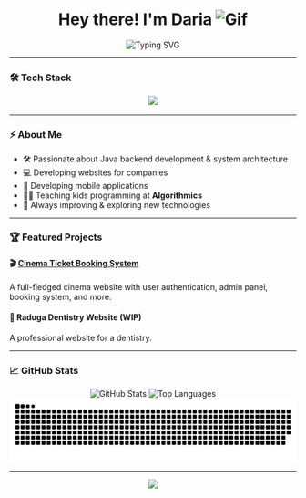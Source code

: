 <h1 align="center">
  Hey there! I'm Daria 
  <img src="https://media2.giphy.com/media/v1.Y2lkPTc5MGI3NjExNGVpd2Y2ZDZ4MThwZ3E4eTE1d2Q0enh3a2l0czdjNG96bWNnMWhzaCZlcD12MV9pbnRlcm5hbF9naWZfYnlfaWQmY3Q9cw/EjEYbM9oZ1fEXrY4Jn/giphy.gif" alt="Gif" width="45"/>
</h1>

<p align="center">
  <img src="https://readme-typing-svg.herokuapp.com?font=Fira+Code&weight=500&size=24&pause=1000&color=FF5733&center=true&vCenter=true&multiline=true&width=800&height=50&lines=Java+Backend+Developer+|+Web+Developer+|+Educator;" alt="Typing SVG" />
</p>

---

### 🛠️ Tech Stack

<p align="center">
  <img src="https://skillicons.dev/icons?i=java,spring,postgres,mysql,androidstudio,kotlin,html,css,js,git,docker" />
</p>

---

### ⚡ About Me

- 🛠️ Passionate about Java backend development & system architecture
- 💻 Developing websites for companies 
- 📱 Developing mobile applications
- 👩‍🏫 Teaching kids programming at **Algorithmics**
- 🚀 Always improving & exploring new technologies

---

### 🏆 Featured Projects

#### 🎬 [Cinema Ticket Booking System](https://github.com/dariaert/BookingSystem.git)
A full-fledged cinema website with user authentication, admin panel, booking system, and more.

#### 🏥 Raduga Dentistry Website (WIP)
A professional website for a dentistry.

---

### 📈 GitHub Stats

<p align="center">
  <img src="https://github-readme-stats.vercel.app/api?username=dariaert&show_icons=true&theme=radical&hide_border=true" alt="GitHub Stats" height="160" />
  <img src="https://github-readme-stats.vercel.app/api/top-langs/?username=dariaert&layout=compact&theme=radical&hide_border=true" alt="Top Languages" height="160" />
  <img src="https://github.com/dariaert/dariaert/blob/main/dist/snake.svg" alt="Snake animation" />

</p>

---

<p align="center">
  <a href="https://t.me/daria_ert"><img src="https://img.shields.io/badge/Telegram-%2300AFF0.svg?style=for-the-badge&logo=telegram&logoColor=white"/></a>
</p>
